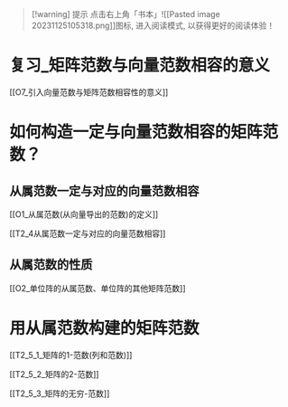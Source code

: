 >[!warning] 提示
>点击右上角「书本」![[Pasted image 20231125105318.png]]图标, 进入阅读模式, 以获得更好的阅读体验！

# 复习_矩阵范数与向量范数相容的意义

[[O7_引入向量范数与矩阵范数相容性的意义]]



# 如何构造一定与向量范数相容的矩阵范数？

## 从属范数一定与对应的向量范数相容

[[O1_从属范数(从向量导出的范数)的定义]]

[[T2_4从属范数一定与对应的向量范数相容]]

## 从属范数的性质

[[O2_单位阵的从属范数、单位阵的其他矩阵范数]]



# 用从属范数构建的矩阵范数

[[T2_5_1_矩阵的1-范数(列和范数)]]

[[T2_5_2_矩阵的2-范数]]

[[T2_5_3_矩阵的无穷-范数]]
